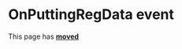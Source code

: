 # OnPuttingRegData event #

This page has [**moved**](https://lib-docs.delphidabbler.com/WdwState/5/API/TPJRegWdwState-OnPuttingRegData)